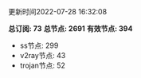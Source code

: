 更新时间2022-07-28 16:32:08

**总订阅: 73**
**总节点: 2691**
**有效节点: 394**
- ss节点: 299
- v2ray节点: 43
- trojan节点: 52

